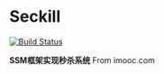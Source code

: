 # Seckill
[![Build Status](https://www.travis-ci.org/XCapsule/Seckill.svg)](https://www.travis-ci.org/XCapsule/Seckill)

**SSM框架实现秒杀系统** From imooc.com
